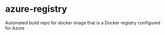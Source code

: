 azure-registry
==============

Automated build repo for docker image that is a Docker registry configured for Azure

